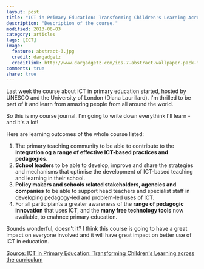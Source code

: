 ```yaml
---
layout: post
title: "ICT in Primary Education: Transforming Children's Learning Across the Curriculum" 
description: "Description of the course."
modified: 2013-06-03
category: articles
tags: [ICT]
image:
  feature: abstract-3.jpg
  credit: dargadgetz
  creditlink: http://www.dargadgetz.com/ios-7-abstract-wallpaper-pack-for-iphone-5-and-ipod-touch-retina/
comments: true
share: true
---
```


Last week the course about ICT in primary education started, hosted by UNESCO and the University of London (Diana Laurillard). I'm thrilled to be part of it and learn from amazing people from all around the world.

So this is my course journal. I'm going to write down everythink I'll learn - and it's a lot!

Here are learning outcomes of the whole course listed:

1. The primary teaching community to be able to contribute to the **integration og a range of effective ICT-based practices and pedagogies**.
2. **School leaders** to be able to develop, improve and share the strategies and mechanisms that optimise the development of ICT-based teaching and learning in their school.
3. **Policy makers and schools related stakeholders, agencies and companies** to be able to support head teachers and specialist staff in developing pedagogy-led and problem-led uses of ICT. 
4. For all participiants a greater awareness of the **range of pedagogic innovation** that uses ICT, and the **many free technology tools** now available, to enahnce primary education.

Sounds wonderful, doesn't it?
I think this course is going to have a great impact on everyone involved and it will have great impact on better use of ICT in education.

[Source: ICT in Primary Education: Transforming Children's Learning across the curriculum](https://www.coursera.org/course/ictinprimary)
